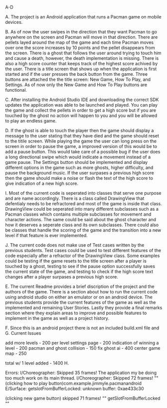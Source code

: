 A-D

A. The project is an Android application that runs a Pacman game on mobile devices.

B. As of now the user swipes in the direction that they want Pacman to go anywhere on the screen and Pacman will move in that direction.
There are pellets layed around the map of the game and each time Pacman moves over one the score increases by 10 points and the pellet disappears from the screen.
There is a ghost that follows the user around trying to touch him and cause a death, however, the death implementation is missing.
There is also a high score counter that keeps track of the highest score achived by the user.
There is a title screen that shows up when the application is first started and if the user presses the back button from the game.
Three buttons are attached the the title screen: New Game, How To Play, and Settings. As of now only the New Game and How To Play buttons are functional.

C. After installing the Android Studio IDE and downloading the correct SDK updates the application was able to be launched and played. You can play the game and collect the pellets in order to get a high score but if you are touched by the ghost no action will happen to you and you will be allowed to play an endless game.

D. If the ghost is able to touch the player then the game should display a message to the user stating that they have died and the game should reset to the titile screen.
While playing the game the user can long press on the screen in order to pause the game, a improved version of this would be to add a pause button. This would take care of a possible bug if the user does a long directional swipe which would indicate a movement instead of a game pause.
The Settings button should be implemented and display different options in the game such as more ghosts, higher difficulty, and pause the background music.
If the user surpases a previous high score then the game should make a noise or flash the text of the high score to give indication of a new high score.



I. Most of the current code is seperated into classes that serve one purpose and are name accordingly. There is a class called DrawingView that defentialy needs to be refractored and most of the game is inside that class. DrawingView could be seperated into many different subclasses such as a Pacman classes which contains multiple subclasses for movement and character actions. The same could be said about the ghost character and how it deserves a seperate class and its own subclasses. There could also be classes that handle the scoring of the game and the transition into a new level if that feature is ever implemented.

J. The current code does not make use of Test cases written by the previous students. Test cases could be used to test different features of the code especially after a refractor of the DrawingView class. Some examples could be testing if the game resets to the title screen after a player is touched by a ghost, testing to see if the pause option successfully saves the current state of the game, and testing to check if the high score text changes after a player surpases a previous high score.


E. The current Readme provides a brief discription of the project and the authors of the game. There is a section about how to run the current code using android studio on  either an emulator or on an android device. The previous students provide the current features of the game as well as the implemented and remaining User Stories. Lastly they provide a final remarks section where they explain areas to improve and possible features to implement in the game as well as a project history.

F. Since this is an android project there is not an included build.xml file and 
G.
  Current Issues

  add more levels - 200 per level
  settings page - 200
  indication of winning a level - 200
  pacman and ghost collision - 150
  fix ghost ai - 400
  center game map - 250

  total w/ 1 level added - 1400
H.


Errors:
					      I/Choreographer: Skipped 35 frames! The application my be doing too much work on its main thread.
					      I/Choreographer: Skipped 72 frames! ""
(clicking how to play button)com.example.jimmyle.pacmanandroid E/Surface: getslotFromBufferLocked: unknown buffer: 0xae433c30

(clicking new game button) skipped 71 frames! ""
	      	   	   getSlotFromBufferLocked ""
